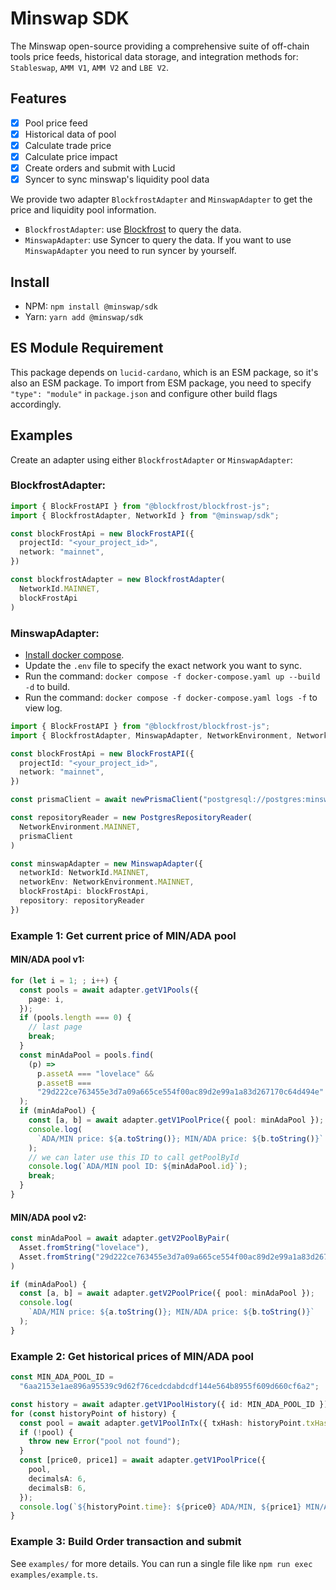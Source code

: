 # Minswap SDK

The Minswap open-source providing a comprehensive suite of off-chain tools price feeds, historical data storage, and integration methods for: `Stableswap`, `AMM V1`, `AMM V2` and `LBE V2`.

## Features

- [x] Pool price feed
- [x] Historical data of pool
- [x] Calculate trade price
- [x] Calculate price impact
- [x] Create orders and submit with Lucid
- [x] Syncer to sync minswap's liquidity pool data

We provide two adapter `BlockfrostAdapter` and `MinswapAdapter` to get the price and liquidity pool information.
- `BlockfrostAdapter`: use [Blockfrost](https://blockfrost.dev) to query the data.
- `MinswapAdapter`: use Syncer to query the data. If you want to use `MinswapAdapter` you need to run syncer by yourself.

## Install

- NPM: `npm install @minswap/sdk`
- Yarn: `yarn add @minswap/sdk`

## ES Module Requirement

This package depends on `lucid-cardano`, which is an ESM package, so it's also an ESM package. To import from ESM package, you need to specify `"type": "module"` in `package.json` and configure other build flags accordingly.

## Examples

Create an adapter using either `BlockfrostAdapter` or `MinswapAdapter`:

### BlockfrostAdapter:
```ts
import { BlockFrostAPI } from "@blockfrost/blockfrost-js";
import { BlockfrostAdapter, NetworkId } from "@minswap/sdk";

const blockFrostApi = new BlockFrostAPI({
  projectId: "<your_project_id>",
  network: "mainnet",
})

const blockfrostAdapter = new BlockfrostAdapter(
  NetworkId.MAINNET,
  blockFrostApi
)
```

### MinswapAdapter:
- [Install docker compose](https://docs.docker.com/compose/install).
- Update the `.env` file to specify the exact network you want to sync.
- Run the command: `docker compose -f docker-compose.yaml up --build -d` to build.
- Run the command: `docker compose -f docker-compose.yaml logs -f` to view log.

```ts
import { BlockFrostAPI } from "@blockfrost/blockfrost-js";
import { BlockfrostAdapter, MinswapAdapter, NetworkEnvironment, NetworkId, newPrismaClient, PostgresRepositoryReader } from "@minswap/sdk";

const blockFrostApi = new BlockFrostAPI({
  projectId: "<your_project_id>",
  network: "mainnet",
})

const prismaClient = await newPrismaClient("postgresql://postgres:minswap@postgres:5432/syncer?schema=public&connection_limit=5")

const repositoryReader = new PostgresRepositoryReader(
  NetworkEnvironment.MAINNET,
  prismaClient
)

const minswapAdapter = new MinswapAdapter({
  networkId: NetworkId.MAINNET,
  networkEnv: NetworkEnvironment.MAINNET,
  blockFrostApi: blockFrostApi,
  repository: repositoryReader
})
```

### Example 1: Get current price of MIN/ADA pool

#### MIN/ADA pool v1:
```ts
for (let i = 1; ; i++) {
  const pools = await adapter.getV1Pools({
    page: i,
  });
  if (pools.length === 0) {
    // last page
    break;
  }
  const minAdaPool = pools.find(
    (p) =>
      p.assetA === "lovelace" &&
      p.assetB ===
      "29d222ce763455e3d7a09a665ce554f00ac89d2e99a1a83d267170c64d494e"
  );
  if (minAdaPool) {
    const [a, b] = await adapter.getV1PoolPrice({ pool: minAdaPool });
    console.log(
      `ADA/MIN price: ${a.toString()}; MIN/ADA price: ${b.toString()}`
    );
    // we can later use this ID to call getPoolById
    console.log(`ADA/MIN pool ID: ${minAdaPool.id}`);
    break;
  }
}
```

#### MIN/ADA pool v2:
```ts
const minAdaPool = await adapter.getV2PoolByPair(
  Asset.fromString("lovelace"),
  Asset.fromString("29d222ce763455e3d7a09a665ce554f00ac89d2e99a1a83d267170c64d494e")
)

if (minAdaPool) {
  const [a, b] = await adapter.getV2PoolPrice({ pool: minAdaPool });
  console.log(
    `ADA/MIN price: ${a.toString()}; MIN/ADA price: ${b.toString()}`
  );
}
```

### Example 2: Get historical prices of MIN/ADA pool

```ts
const MIN_ADA_POOL_ID =
  "6aa2153e1ae896a95539c9d62f76cedcdabdcdf144e564b8955f609d660cf6a2";

const history = await adapter.getV1PoolHistory({ id: MIN_ADA_POOL_ID });
for (const historyPoint of history) {
  const pool = await adapter.getV1PoolInTx({ txHash: historyPoint.txHash });
  if (!pool) {
    throw new Error("pool not found");
  }
  const [price0, price1] = await adapter.getV1PoolPrice({
    pool,
    decimalsA: 6,
    decimalsB: 6,
  });
  console.log(`${historyPoint.time}: ${price0} ADA/MIN, ${price1} MIN/ADA`);
}
```

### Example 3: Build Order transaction and submit

See `examples/` for more details. You can run a single file like `npm run exec examples/example.ts`.
